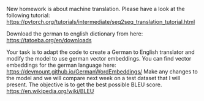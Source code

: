 New homework is about machine translation.
Please have a look at the following tutorial:
https://pytorch.org/tutorials/intermediate/seq2seq_translation_tutorial.html

Download the german to english dictionary from here:
https://tatoeba.org/en/downloads

Your task is to adapt the code to create a German to English translator and modify the model to use german vector embeddings.
You can find vector embeddings for the german language here: https://devmount.github.io/GermanWordEmbeddings/
Make any changes to the model and we will compare next week on a test dataset that I will present. 
The objective is to get the best possible BLEU score.
https://en.wikipedia.org/wiki/BLEU

